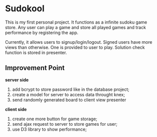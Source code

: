 # Sudokool

This is my first personal project. It functions as a infinite sudoku game 
store. Any user can play a game and store all played games and track performance by registering the app.

Currently, it allows users to signup/login/logout. Signed users have more views than otherwise. One is provided to user to play. Solution check function is stored in presenter.




Improvement Point
-----------------

**server side**

  1. add bcrypt to store password like in the database project;
  2. create a model for server to access data throught knex;
  3. send randomly generated board to client view presenter

**client side**

  1. create one more button for game storage;
  2. send ajax request to server to store games for user;
  3. use D3 library to show performance;
